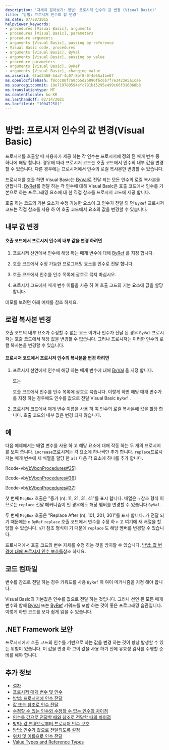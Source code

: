 ```yaml
---
description: '자세히 알아보기: 방법: 프로시저 인수의 값 변경 (Visual Basic)'
title: '방법: 프로시저 인수의 값 변경'
ms.date: 07/20/2015
helpviewer_keywords:
- procedures [Visual Basic], arguments
- procedures [Visual Basic], parameters
- procedure arguments
- arguments [Visual Basic], passing by reference
- Visual Basic code, procedures
- arguments [Visual Basic], ByVal
- arguments [Visual Basic], passing by value
- procedure parameters
- arguments [Visual Basic], ByRef
- arguments [Visual Basic], changing value
ms.assetid: 6fad2368-5da7-4c07-8bf8-0f4e65a1be67
ms.openlocfilehash: f8ccc80f7a9cb5d2b090fbc6b7f7e3423e5a1cae
ms.sourcegitcommit: 10e719780594efc781b15295e499c66f316068b8
ms.translationtype: MT
ms.contentlocale: ko-KR
ms.lasthandoff: 02/14/2021
ms.locfileid: "100472581"
---
```

# <a name="how-to-change-the-value-of-a-procedure-argument-visual-basic"></a>방법: 프로시저 인수의 값 변경(Visual Basic)

프로시저를 호출할 때 사용자가 제공 하는 각 인수는 프로시저에 정의 된 매개 변수 중 하나에 해당 합니다. 경우에 따라 프로시저 코드는 호출 코드에서 인수의 내부 값을 변경할 수 있습니다. 다른 경우에는 프로시저에서 인수의 로컬 복사본만 변경할 수 있습니다.  
  
 프로시저를 호출 하면 Visual Basic는 [ByVal](../../../language-reference/modifiers/byval.md)로 전달 되는 모든 인수의 로컬 복사본을 만듭니다. [ByRef](../../../language-reference/modifiers/byref.md)를 전달 하는 각 인수에 대해 Visual Basic은 호출 코드에서 인수를 기본으로 하는 프로그래밍 요소에 대 한 직접 참조를 프로시저 코드에 제공 합니다.  
  
 호출 하는 코드의 기본 요소가 수정 가능한 요소이 고 인수가 전달 되 면 `ByRef` 프로시저 코드는 직접 참조를 사용 하 여 호출 코드에서 요소의 값을 변경할 수 있습니다.  
  
## <a name="changing-the-underlying-value"></a>내부 값 변경  
  
#### <a name="to-change-the-underlying-value-of-a-procedure-argument-in-the-calling-code"></a>호출 코드에서 프로시저 인수의 내부 값을 변경 하려면  
  
1. 프로시저 선언에서 인수에 해당 하는 매개 변수에 대해 [ByRef](../../../language-reference/modifiers/byref.md) 를 지정 합니다.  
  
2. 호출 코드에서 수정 가능한 프로그래밍 요소를 인수로 전달 합니다.  
  
3. 호출 코드에서 인수를 인수 목록에 괄호로 묶지 마십시오.  
  
4. 프로시저 코드에서 매개 변수 이름을 사용 하 여 호출 코드의 기본 요소에 값을 할당 합니다.  
  
 데모를 보려면 아래 예제를 참조 하세요.  
  
## <a name="changing-local-copies"></a>로컬 복사본 변경  

 호출 코드의 내부 요소가 수정할 수 없는 요소 이거나 인수가 전달 된 경우 `ByVal` 프로시저는 호출 코드에서 해당 값을 변경할 수 없습니다. 그러나 프로시저는 이러한 인수의 로컬 복사본을 변경할 수 있습니다.  
  
#### <a name="to-change-the-copy-of-a-procedure-argument-in-the-procedure-code"></a>프로시저 코드에서 프로시저 인수의 복사본을 변경 하려면  
  
1. 프로시저 선언에서 인수에 해당 하는 매개 변수에 대해 [ByVal](../../../language-reference/modifiers/byval.md) 을 지정 합니다.  
  
     또는  
  
     호출 코드에서 인수를 인수 목록에 괄호로 묶습니다. 이렇게 하면 해당 매개 변수가를 지정 하는 경우에도 인수를 값으로 전달 Visual Basic `ByRef` .  
  
2. 프로시저 코드에서 매개 변수 이름을 사용 하 여 인수의 로컬 복사본에 값을 할당 합니다. 호출 코드의 내부 값은 변경 되지 않습니다.  
  
## <a name="example"></a>예  

 다음 예제에서는 배열 변수를 사용 하 고 해당 요소에 대해 작동 하는 두 개의 프로시저를 보여 줍니다. `increase`프로시저는 각 요소에 하나씩만 추가 합니다. `replace`프로시저는 매개 변수에 새 배열을 할당 한 `a()` 다음 각 요소에 하나를 추가 합니다.  
  
 [!code-vb[VbVbcnProcedures#35](~/samples/snippets/visualbasic/VS_Snippets_VBCSharp/VbVbcnProcedures/VB/Class1.vb#35)]  
  
 [!code-vb[VbVbcnProcedures#36](~/samples/snippets/visualbasic/VS_Snippets_VBCSharp/VbVbcnProcedures/VB/Class1.vb#36)]  
  
 [!code-vb[VbVbcnProcedures#37](~/samples/snippets/visualbasic/VS_Snippets_VBCSharp/VbVbcnProcedures/VB/Class1.vb#37)]  
  
 첫 번째 `MsgBox` 호출은 "증가 (n): 11, 21, 31, 41"를 표시 합니다. 배열은 `n` 참조 형식 이므로는 `replace` 전달 메커니즘이 인 경우에도 해당 멤버를 변경할 수 있습니다 `ByVal` .  
  
 두 번째 `MsgBox` 호출은 "Replace After (n): 101, 201, 301"를 표시 합니다. 가 전달 되기 때문에는 `n` `ByRef` `replace` 호출 코드에서 변수를 수정 하 `n` 고 여기에 새 배열을 할당할 수 있습니다. `n`가 참조 형식이 기 때문에 `replace` 도 해당 멤버를 변경할 수 있습니다.  
  
 프로시저에서 호출 코드의 변수 자체를 수정 하는 것을 방지할 수 있습니다. [방법: 값 변경에 대해 프로시저 인수 보호를](./how-to-protect-a-procedure-argument-against-value-changes.md)참조 하세요.  
  
## <a name="compile-the-code"></a>코드 컴파일  

 변수를 참조로 전달 하는 경우 키워드를 사용 `ByRef` 하 여이 메커니즘을 지정 해야 합니다.  
  
 Visual Basic의 기본값은 인수를 값으로 전달 하는 것입니다. 그러나 선언 된 모든 매개 변수와 함께 [ByVal](../../../language-reference/modifiers/byval.md) 또는 [ByRef](../../../language-reference/modifiers/byref.md) 키워드를 포함 하는 것이 좋은 프로그래밍 습관입니다. 이렇게 하면 코드를 보다 쉽게 읽을 수 있습니다.  
  
## <a name="net-framework-security"></a>.NET Framework 보안  

 프로시저에서 호출 코드의 인수를 기반으로 하는 값을 변경 하는 것이 항상 발생할 수 있는 위험이 있습니다. 이 값을 변경 하 고이 값을 사용 하기 전에 유효성 검사를 수행할 준비를 해야 합니다.  
  
## <a name="see-also"></a>추가 정보

- [절차](./index.md)
- [프로시저 매개 변수 및 인수](./procedure-parameters-and-arguments.md)
- [방법: 프로시저에 인수 전달](./how-to-pass-arguments-to-a-procedure.md)
- [값 또는 참조로 인수 전달](./passing-arguments-by-value-and-by-reference.md)
- [수정할 수 있는 인수와 수정할 수 없는 인수의 차이점](./differences-between-modifiable-and-nonmodifiable-arguments.md)
- [인수를 값으로 전달할 때와 참조로 전달할 때의 차이점](./differences-between-passing-an-argument-by-value-and-by-reference.md)
- [방법: 값 변경으로부터 프로시저 인수 보호](./how-to-protect-a-procedure-argument-against-value-changes.md)
- [방법: 인수가 값으로 전달되도록 설정](./how-to-force-an-argument-to-be-passed-by-value.md)
- [위치 및 이름으로 인수 전달](./passing-arguments-by-position-and-by-name.md)
- [Value Types and Reference Types](../data-types/value-types-and-reference-types.md)
